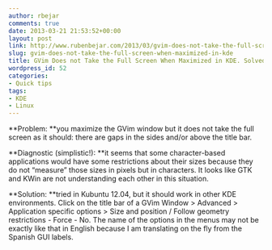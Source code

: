 ```yaml
---
author: rbejar
comments: true
date: 2013-03-21 21:53:52+00:00
layout: post
link: http://www.rubenbejar.com/2013/03/gvim-does-not-take-the-full-screen-when-maximized-in-kde/
slug: gvim-does-not-take-the-full-screen-when-maximized-in-kde
title: GVim Does not Take the Full Screen When Maximized in KDE. Solved
wordpress_id: 52
categories:
- Quick tips
tags:
- KDE
- Linux
---
```







**Problem: **you maximize the GVim window but it does not take the full screen as it should: there are gaps in the sides and/or above the title bar.

**Diagnostic (simplistic!): **it seems that some character-based applications would have some restrictions about their sizes because they do not “measure” those sizes in pixels but in characters. It looks like GTK and KWin are not understanding each other in this situation.

**Solution: **tried in Kubuntu 12.04, but it should work in other KDE environments. Click on the title bar of a GVim Window > Advanced > Application specific options > Size and position / Follow geometry restrictions - Force - No. The name of the options in the menus may not be exactly like that in English because I am translating on the fly from the Spanish GUI labels.





